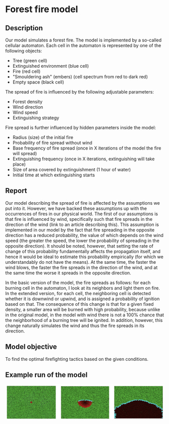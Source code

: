 
# Forest fire model

## Description
Our model simulates a forest fire. The model is implemented by a so-called cellular automaton. Each cell in the automaton is represented by one of the following objects:
- Tree (green cell)
- Extinguished environment (blue cell)
- Fire (red cell)
- "Smouldering ash" (embers) (cell spectrum from red to dark red)
- Empty space (black cell)

The spread of fire is influenced by the following adjustable parameters:
- Forest density
- Wind direction
- Wind speed
- Extinguishing strategy

Fire spread is further influenced by hidden parameters inside the model:
- Radius (size) of the initial fire
- Probability of fire spread without wind
- Base frequency of fire spread (once in X iterations of the model the fire will spread)
- Extinguishing frequency (once in X iterations, extinguishing will take place)
- Size of area covered by extinguishment (1 hour of water)
- Initial time at which extinguishing starts

## Report
Our model describing the spread of fire is affected by the assumptions we put into it. However, we have backed these assumptions up with the occurrences of fires in our physical world. The first of our assumptions is that fire is influenced by wind, specifically such that fire spreads in the direction of the wind (link to an article describing this). This assumption is implemented in our model by the fact that fire spreading in the opposite direction has a reduced probability, the value of which depends on the wind speed (the greater the speed, the lower the probability of spreading in the opposite direction). It should be noted, however, that setting the rate of change of this probability fundamentally affects the propagation itself, and hence it would be ideal to estimate this probability empirically (for which we understandably do not have the means). At the same time, the faster the wind blows, the faster the fire spreads in the direction of the wind, and at the same time the worse it spreads in the opposite direction.

In the basic version of the model, the fire spreads as follows: for each burning cell in the automaton, I look at its neighbors and light them on fire. In the extended version, for each cell, the neighboring cell is detected whether it is downwind or upwind, and is assigned a probability of ignition based on that. The consequence of this change is that for a given fixed density, a smaller area will be burned with high probability, because unlike in the original model, in the model with wind there is not a 100% chance that the neighborhood of a burning tree will be ignited. In addition, however, this change naturally simulates the wind and thus the fire spreads in its direction.

## Model objective
To find the optimal firefighting tactics based on the given conditions.

## Example run of the model
![Showcase](./example.png)
